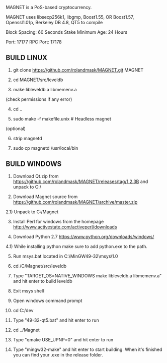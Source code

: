 
MAGNET is a PoS-based cryptocurrency.

MAGNET uses libsecp256k1,
			  libgmp,
			  Boost1.55,
			  OR Boost1.57,  
			  Openssl1.01p,
			  Berkeley DB 4.8,
			  QT5 to compile


Block Spacing: 60 Seconds
Stake Minimum Age: 24 Hours

Port: 17177
RPC Port: 17178


BUILD LINUX
-----------
1) git clone https://github.com/rolandmask/MAGNET.git MAGNET

2) cd MAGNET/src/leveldb

3) make libleveldb.a libmemenv.a

(check permissions if any error)

4) cd ..

5) sudo make -f makefile.unix            # Headless magnet

(optional)

6) strip magnetd

7) sudo cp magnetd /usr/local/bin




BUILD WINDOWS
-------------

1) Download Qt.zip from https://github.com/rolandmask/MAGNET/releases/tag/1.2.3B and unpack to C:/

2) Download Magnet source from https://github.com/rolandmask/MAGNET/archive/master.zip 

2.1) Unpack to C:/Magnet

3) Install Perl for windows from the homepage http://www.activestate.com/activeperl/downloads

4) Download Python 2.7 https://www.python.org/downloads/windows/

4.1) While installing python make sure to add python.exe to the path.

5) Run msys.bat located in C:\MinGW49-32\msys\1.0

6) cd /C/Magnet/src/leveldb

7) Type "TARGET_OS=NATIVE_WINDOWS make libleveldb.a libmemenv.a" and hit enter to build leveldb

8) Exit msys shell

9) Open windows command prompt

10) cd C:/dev

11) Type "49-32-qt5.bat" and hit enter to run

12) cd ../Magnet

13) Type "qmake USE_UPNP=0" and hit enter to run

14) Type "mingw32-make" and hit enter to start building. When it's finished you can find your .exe in the release folder.

